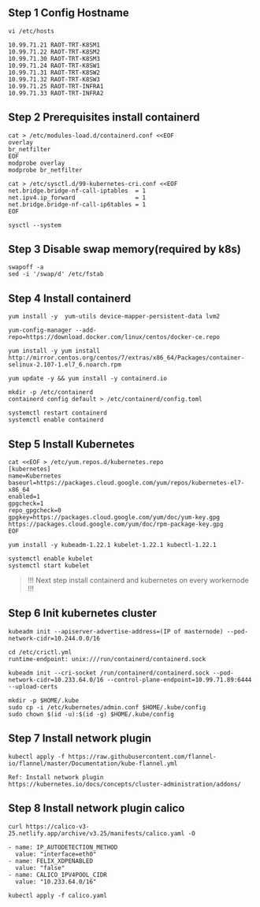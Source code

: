 ## Step 1 Config Hostname

```
vi /etc/hosts
```

```
10.99.71.21 RAOT-TRT-K8SM1
10.99.71.22 RAOT-TRT-K8SM2
10.99.71.30 RAOT-TRT-K8SM3
10.99.71.24 RAOT-TRT-K8SW1
10.99.71.31 RAOT-TRT-K8SW2
10.99.71.32 RAOT-TRT-K8SW3
10.99.71.25 RAOT-TRT-INFRA1
10.99.71.33 RAOT-TRT-INFRA2
```

## Step 2 Prerequisites install containerd

```
cat > /etc/modules-load.d/containerd.conf <<EOF
overlay
br_netfilter
EOF
modprobe overlay
modprobe br_netfilter

cat > /etc/sysctl.d/99-kubernetes-cri.conf <<EOF
net.bridge.bridge-nf-call-iptables  = 1
net.ipv4.ip_forward                 = 1
net.bridge.bridge-nf-call-ip6tables = 1
EOF

sysctl --system
```

## Step 3 Disable swap memory(required by k8s)

```
swapoff -a
sed -i '/swap/d' /etc/fstab
```

## Step 4 Install containerd

```
yum install -y  yum-utils device-mapper-persistent-data lvm2
```

```
yum-config-manager --add-repo=https://download.docker.com/linux/centos/docker-ce.repo
```

```
yum install -y yum install http://mirror.centos.org/centos/7/extras/x86_64/Packages/container-selinux-2.107-1.el7_6.noarch.rpm
```

```
yum update -y && yum install -y containerd.io
```

```
mkdir -p /etc/containerd
containerd config default > /etc/containerd/config.toml
```

```
systemctl restart containerd
systemctl enable containerd
```

## Step 5 Install Kubernetes

```
cat <<EOF > /etc/yum.repos.d/kubernetes.repo
[kubernetes]
name=Kubernetes
baseurl=https://packages.cloud.google.com/yum/repos/kubernetes-el7-x86_64
enabled=1
gpgcheck=1
repo_gpgcheck=0
gpgkey=https://packages.cloud.google.com/yum/doc/yum-key.gpg https://packages.cloud.google.com/yum/doc/rpm-package-key.gpg
EOF
```

```
yum install -y kubeadm-1.22.1 kubelet-1.22.1 kubectl-1.22.1
```

```
systemctl enable kubelet
systemctl start kubelet
```

> !!! Next step install containerd and kubernetes on every workernode !!!


## Step 6 Init kubernetes cluster

```
kubeadm init --apiserver-advertise-address=(IP of masternode) --pod-network-cidr=10.244.0.0/16
```

```
cd /etc/crictl.yml
runtime-endpoint: unix:///run/containerd/containerd.sock
```

```
kubeadm init --cri-socket /run/containerd/containerd.sock --pod-network-cidr=10.233.64.0/16 --control-plane-endpoint=10.99.71.89:6444 --upload-certs
```

```
mkdir -p $HOME/.kube
sudo cp -i /etc/kubernetes/admin.conf $HOME/.kube/config
sudo chown $(id -u):$(id -g) $HOME/.kube/config
```

## Step 7 Install network plugin 

```
kubectl apply -f https://raw.githubusercontent.com/flannel-io/flannel/master/Documentation/kube-flannel.yml
```

```
Ref: Install network plugin
https://kubernetes.io/docs/concepts/cluster-administration/addons/
```

## Step 8 Install network plugin calico

```
curl https://calico-v3-25.netlify.app/archive/v3.25/manifests/calico.yaml -O
```

```
- name: IP_AUTODETECTION_METHOD
  value: "interface=eth0"
- name: FELIX_XDPENABLED
  value: "false"
- name: CALICO_IPV4POOL_CIDR
  value: "10.233.64.0/16"
```

```
kubectl apply -f calico.yaml
```



